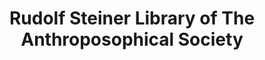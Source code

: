 ---
layout: repo
title: "Rudolf Steiner Library of The Anthroposophical Society"
id: 20502
permalink: repos/20502/
---